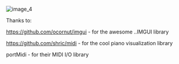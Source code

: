 ![image_4](https://user-images.githubusercontent.com/56356662/182448262-1aaf1803-e401-4e77-9706-b7f6f4bfa4b1.png)

Thanks to: 

https://github.com/ocornut/imgui  - for the awesome ..IMGUI library

https://github.com/shric/midi     - for the cool piano visualization library

portMidi                          - for their MIDI I/O library
